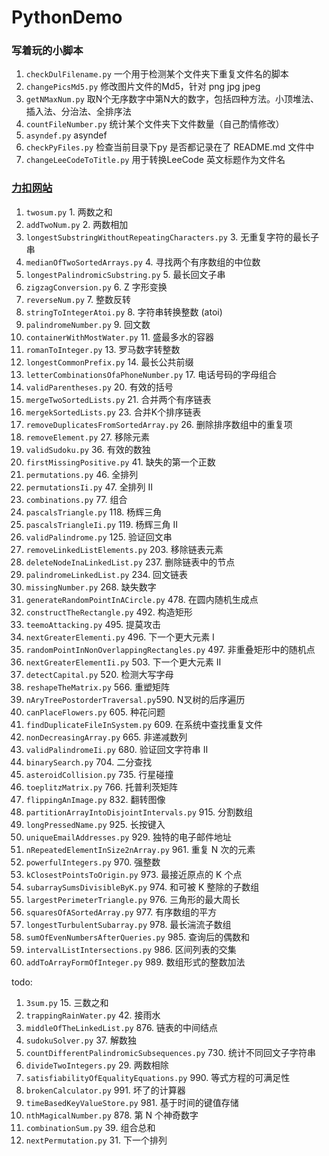 # PythonDemo

### 写着玩的小脚本
1. `checkDulFilename.py` 一个用于检测某个文件夹下重复文件名的脚本
1. `changePicsMd5.py` 修改图片文件的Md5，针对 png jpg jpeg
1. `getNMaxNum.py` 取N个无序数字中第N大的数字，包括四种方法。小顶堆法、插入法、分治法、全排序法
1. `countFileNumber.py` 统计某个文件夹下文件数量（自己酌情修改）
1. `asyndef.py` asyndef
1. `checkPyFiles.py` 检查当前目录下py 是否都记录在了 README.md 文件中
1. `changeLeeCodeToTitle.py` 用于转换LeeCode 英文标题作为文件名

### [力扣网站](https://leetcode-cn.com/)
1. `twosum.py` 1. 两数之和
1. `addTwoNum.py` 2. 两数相加
1. `longestSubstringWithoutRepeatingCharacters.py` 3. 无重复字符的最长子串
1. `medianOfTwoSortedArrays.py` 4. 寻找两个有序数组的中位数
1. `longestPalindromicSubstring.py` 5. 最长回文子串
1. `zigzagConversion.py` 6. Z 字形变换
1. `reverseNum.py` 7. 整数反转
1. `stringToIntegerAtoi.py` 8. 字符串转换整数 (atoi)
1. `palindromeNumber.py` 9. 回文数
1. `containerWithMostWater.py` 11. 盛最多水的容器
1. `romanToInteger.py` 13. 罗马数字转整数
1. `longestCommonPrefix.py` 14. 最长公共前缀
1. `letterCombinationsOfaPhoneNumber.py` 17. 电话号码的字母组合
1. `validParentheses.py` 20. 有效的括号
1. `mergeTwoSortedLists.py` 21. 合并两个有序链表
1. `mergekSortedLists.py` 23. 合并K个排序链表
1. `removeDuplicatesFromSortedArray.py` 26. 删除排序数组中的重复项
1. `removeElement.py` 27. 移除元素
1. `validSudoku.py` 36. 有效的数独
1. `firstMissingPositive.py` 41. 缺失的第一个正数
1. `permutations.py` 46. 全排列 
1. `permutationsIi.py` 47. 全排列 II
1. `combinations.py` 77. 组合
1. `pascalsTriangle.py` 118. 杨辉三角
1. `pascalsTriangleIi.py` 119. 杨辉三角 II
1. `validPalindrome.py` 125. 验证回文串
1. `removeLinkedListElements.py` 203. 移除链表元素
1. `deleteNodeInaLinkedList.py` 237. 删除链表中的节点
1. `palindromeLinkedList.py` 234. 回文链表
1. `missingNumber.py` 268. 缺失数字
1. `generateRandomPointInACircle.py` 478. 在圆内随机生成点
1. `constructTheRectangle.py` 492. 构造矩形
1. `teemoAttacking.py` 495. 提莫攻击
1. `nextGreaterElementi.py` 496. 下一个更大元素 I
1. `randomPointInNonOverlappingRectangles.py` 497. 非重叠矩形中的随机点
1. `nextGreaterElementIi.py` 503. 下一个更大元素 II
1. `detectCapital.py` 520. 检测大写字母
1. `reshapeTheMatrix.py` 566. 重塑矩阵
1. `nAryTreePostorderTraversal.py`590. N叉树的后序遍历
1. `canPlaceFlowers.py` 605. 种花问题
1. `findDuplicateFileInSystem.py` 609. 在系统中查找重复文件
1. `nonDecreasingArray.py` 665. 非递减数列
1. `validPalindromeIi.py` 680. 验证回文字符串 Ⅱ
1. `binarySearch.py` 704. 二分查找
1. `asteroidCollision.py` 735. 行星碰撞
1. `toeplitzMatrix.py` 766. 托普利茨矩阵
1. `flippingAnImage.py` 832. 翻转图像
1. `partitionArrayIntoDisjointIntervals.py` 915. 分割数组
1. `longPressedName.py` 925. 长按键入
1. `uniqueEmailAddresses.py` 929. 独特的电子邮件地址
1. `nRepeatedElementInSize2nArray.py` 961. 重复 N 次的元素
1. `powerfulIntegers.py` 970. 强整数
1. `kClosestPointsToOrigin.py` 973. 最接近原点的 K 个点
1. `subarraySumsDivisibleByK.py` 974. 和可被 K 整除的子数组
1. `largestPerimeterTriangle.py` 976. 三角形的最大周长
1. `squaresOfASortedArray.py` 977. 有序数组的平方
1. `longestTurbulentSubarray.py` 978. 最长湍流子数组
1. `sumOfEvenNumbersAfterQueries.py` 985. 查询后的偶数和
1. `intervalListIntersections.py` 986. 区间列表的交集
1. `addToArrayFormOfInteger.py` 989. 数组形式的整数加法


todo:

1. `3sum.py` 15. 三数之和
1. `trappingRainWater.py` 42. 接雨水
1. `middleOfTheLinkedList.py` 876. 链表的中间结点
1. `sudokuSolver.py` 37. 解数独
1. `countDifferentPalindromicSubsequences.py` 730. 统计不同回文子字符串
1. `divideTwoIntegers.py` 29. 两数相除
1. `satisfiabilityOfEqualityEquations.py` 990. 等式方程的可满足性
1. `brokenCalculator.py` 991. 坏了的计算器
1. `timeBasedKeyValueStore.py` 981. 基于时间的键值存储
1. `nthMagicalNumber.py` 878. 第 N 个神奇数字
1. `combinationSum.py` 39. 组合总和
1. `nextPermutation.py` 31. 下一个排列